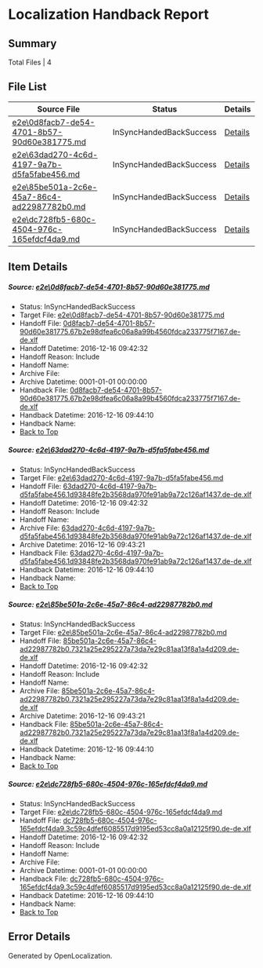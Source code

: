 # <a name='report-top'></a> Localization Handback Report

## Summary
 Total Files | 4

## File List
 Source File | Status | Details 
 ----------- | ------ | ------- 
 [e2e\0d8facb7-de54-4701-8b57-90d60e381775.md](https://github.com/OpenLocalizationTestOrg/ol-test0/blob/492644bac958f8781f9bcc714c83f3ae106357a7/e2e/0d8facb7-de54-4701-8b57-90d60e381775.md) | InSyncHandedBackSuccess | [Details](#ca0b2b7bcddaf192387ff51c15e24545a44c2c2b1)
 [e2e\63dad270-4c6d-4197-9a7b-d5fa5fabe456.md](https://github.com/OpenLocalizationTestOrg/ol-test0/blob/492644bac958f8781f9bcc714c83f3ae106357a7/e2e/63dad270-4c6d-4197-9a7b-d5fa5fabe456.md) | InSyncHandedBackSuccess | [Details](#b85c685c0cce95a1992c080c20249860aa238a326)
 [e2e\85be501a-2c6e-45a7-86c4-ad22987782b0.md](https://github.com/OpenLocalizationTestOrg/ol-test0/blob/492644bac958f8781f9bcc714c83f3ae106357a7/e2e/85be501a-2c6e-45a7-86c4-ad22987782b0.md) | InSyncHandedBackSuccess | [Details](#4b9129000abb470b2051df2f253089c70a67ac4a8)
 [e2e\dc728fb5-680c-4504-976c-165efdcf4da9.md](https://github.com/OpenLocalizationTestOrg/ol-test0/blob/492644bac958f8781f9bcc714c83f3ae106357a7/e2e/dc728fb5-680c-4504-976c-165efdcf4da9.md) | InSyncHandedBackSuccess | [Details](#a4f92ab77e31f8175e09733c55fc18853133da0410)

## Item Details
##### <a name='ca0b2b7bcddaf192387ff51c15e24545a44c2c2b1'></a> Source: [e2e\0d8facb7-de54-4701-8b57-90d60e381775.md](https://github.com/OpenLocalizationTestOrg/ol-test0/blob/492644bac958f8781f9bcc714c83f3ae106357a7/e2e/0d8facb7-de54-4701-8b57-90d60e381775.md)
* Status: InSyncHandedBackSuccess
* Target File: [e2e\0d8facb7-de54-4701-8b57-90d60e381775.md](https://github.com/OpenLocalizationTestOrg/ol-test0-dede/blob/f317723542af7539a97a64f59a88d7b9201e5d9c/e2e/0d8facb7-de54-4701-8b57-90d60e381775.md)
* Handoff File: [0d8facb7-de54-4701-8b57-90d60e381775.67b2e98dfea6c06a8a99b4560fdca233775f7167.de-de.xlf](https://github.com/OpenLocalizationTestOrg/ol-test0-handoff/blob/229596337d569eceb1f5c7fe7f21dd063219f424/ol-handoff/OpenLocalizationTestOrg/ol-test0-dede/xinjiang/ht/0d8facb7-de54-4701-8b57-90d60e381775.67b2e98dfea6c06a8a99b4560fdca233775f7167.de-de.xlf)
* Handoff Datetime: 2016-12-16 09:42:32
* Handoff Reason: Include
* Handoff Name: 
* Archive File: 
* Archive Datetime: 0001-01-01 00:00:00
* Handback File: [0d8facb7-de54-4701-8b57-90d60e381775.67b2e98dfea6c06a8a99b4560fdca233775f7167.de-de.xlf](https://github.com/OpenLocalizationTestOrg/ol-test0-handback/blob/592c25ca2f9a74105e6e6849b208d104927c5cd6/ol-handback/OpenLocalizationTestOrg/ol-test0-dede/xinjiang/ht/0d8facb7-de54-4701-8b57-90d60e381775.67b2e98dfea6c06a8a99b4560fdca233775f7167.de-de.xlf)
* Handback Datetime: 2016-12-16 09:44:10
* Handback Name: 
* [Back to Top](#report-top)

##### <a name='b85c685c0cce95a1992c080c20249860aa238a326'></a> Source: [e2e\63dad270-4c6d-4197-9a7b-d5fa5fabe456.md](https://github.com/OpenLocalizationTestOrg/ol-test0/blob/492644bac958f8781f9bcc714c83f3ae106357a7/e2e/63dad270-4c6d-4197-9a7b-d5fa5fabe456.md)
* Status: InSyncHandedBackSuccess
* Target File: [e2e\63dad270-4c6d-4197-9a7b-d5fa5fabe456.md](https://github.com/OpenLocalizationTestOrg/ol-test0-dede/blob/f317723542af7539a97a64f59a88d7b9201e5d9c/e2e/63dad270-4c6d-4197-9a7b-d5fa5fabe456.md)
* Handoff File: [63dad270-4c6d-4197-9a7b-d5fa5fabe456.1d93848fe2b3568da970fe91ab9a72c126af1437.de-de.xlf](https://github.com/OpenLocalizationTestOrg/ol-test0-handoff/blob/229596337d569eceb1f5c7fe7f21dd063219f424/ol-handoff/OpenLocalizationTestOrg/ol-test0-dede/xinjiang/ht/63dad270-4c6d-4197-9a7b-d5fa5fabe456.1d93848fe2b3568da970fe91ab9a72c126af1437.de-de.xlf)
* Handoff Datetime: 2016-12-16 09:42:32
* Handoff Reason: Include
* Handoff Name: 
* Archive File: [63dad270-4c6d-4197-9a7b-d5fa5fabe456.1d93848fe2b3568da970fe91ab9a72c126af1437.de-de.xlf](https://github.com/OpenLocalizationTestOrg/ol-test0-handoff/blob/b31582fef6032e04812b6d875d722a145a68010a/ol-archive/OpenLocalizationTestOrg/ol-test0-dede/xinjiang/ht/63dad270-4c6d-4197-9a7b-d5fa5fabe456.1d93848fe2b3568da970fe91ab9a72c126af1437.de-de.xlf)
* Archive Datetime: 2016-12-16 09:43:21
* Handback File: [63dad270-4c6d-4197-9a7b-d5fa5fabe456.1d93848fe2b3568da970fe91ab9a72c126af1437.de-de.xlf](https://github.com/OpenLocalizationTestOrg/ol-test0-handback/blob/592c25ca2f9a74105e6e6849b208d104927c5cd6/ol-handback/OpenLocalizationTestOrg/ol-test0-dede/xinjiang/ht/63dad270-4c6d-4197-9a7b-d5fa5fabe456.1d93848fe2b3568da970fe91ab9a72c126af1437.de-de.xlf)
* Handback Datetime: 2016-12-16 09:44:10
* Handback Name: 
* [Back to Top](#report-top)

##### <a name='4b9129000abb470b2051df2f253089c70a67ac4a8'></a> Source: [e2e\85be501a-2c6e-45a7-86c4-ad22987782b0.md](https://github.com/OpenLocalizationTestOrg/ol-test0/blob/492644bac958f8781f9bcc714c83f3ae106357a7/e2e/85be501a-2c6e-45a7-86c4-ad22987782b0.md)
* Status: InSyncHandedBackSuccess
* Target File: [e2e\85be501a-2c6e-45a7-86c4-ad22987782b0.md](https://github.com/OpenLocalizationTestOrg/ol-test0-dede/blob/f317723542af7539a97a64f59a88d7b9201e5d9c/e2e/85be501a-2c6e-45a7-86c4-ad22987782b0.md)
* Handoff File: [85be501a-2c6e-45a7-86c4-ad22987782b0.7321a25e295227a73da7e29c81aa13f8a1a4d209.de-de.xlf](https://github.com/OpenLocalizationTestOrg/ol-test0-handoff/blob/229596337d569eceb1f5c7fe7f21dd063219f424/ol-handoff/OpenLocalizationTestOrg/ol-test0-dede/xinjiang/ht/85be501a-2c6e-45a7-86c4-ad22987782b0.7321a25e295227a73da7e29c81aa13f8a1a4d209.de-de.xlf)
* Handoff Datetime: 2016-12-16 09:42:32
* Handoff Reason: Include
* Handoff Name: 
* Archive File: [85be501a-2c6e-45a7-86c4-ad22987782b0.7321a25e295227a73da7e29c81aa13f8a1a4d209.de-de.xlf](https://github.com/OpenLocalizationTestOrg/ol-test0-handoff/blob/b31582fef6032e04812b6d875d722a145a68010a/ol-archive/OpenLocalizationTestOrg/ol-test0-dede/xinjiang/ht/85be501a-2c6e-45a7-86c4-ad22987782b0.7321a25e295227a73da7e29c81aa13f8a1a4d209.de-de.xlf)
* Archive Datetime: 2016-12-16 09:43:21
* Handback File: [85be501a-2c6e-45a7-86c4-ad22987782b0.7321a25e295227a73da7e29c81aa13f8a1a4d209.de-de.xlf](https://github.com/OpenLocalizationTestOrg/ol-test0-handback/blob/592c25ca2f9a74105e6e6849b208d104927c5cd6/ol-handback/OpenLocalizationTestOrg/ol-test0-dede/xinjiang/ht/85be501a-2c6e-45a7-86c4-ad22987782b0.7321a25e295227a73da7e29c81aa13f8a1a4d209.de-de.xlf)
* Handback Datetime: 2016-12-16 09:44:10
* Handback Name: 
* [Back to Top](#report-top)

##### <a name='a4f92ab77e31f8175e09733c55fc18853133da0410'></a> Source: [e2e\dc728fb5-680c-4504-976c-165efdcf4da9.md](https://github.com/OpenLocalizationTestOrg/ol-test0/blob/492644bac958f8781f9bcc714c83f3ae106357a7/e2e/dc728fb5-680c-4504-976c-165efdcf4da9.md)
* Status: InSyncHandedBackSuccess
* Target File: [e2e\dc728fb5-680c-4504-976c-165efdcf4da9.md](https://github.com/OpenLocalizationTestOrg/ol-test0-dede/blob/f317723542af7539a97a64f59a88d7b9201e5d9c/e2e/dc728fb5-680c-4504-976c-165efdcf4da9.md)
* Handoff File: [dc728fb5-680c-4504-976c-165efdcf4da9.3c59c4dfef6085517d9195ed53cc8a0a12125f90.de-de.xlf](https://github.com/OpenLocalizationTestOrg/ol-test0-handoff/blob/229596337d569eceb1f5c7fe7f21dd063219f424/ol-handoff/OpenLocalizationTestOrg/ol-test0-dede/xinjiang/ht/dc728fb5-680c-4504-976c-165efdcf4da9.3c59c4dfef6085517d9195ed53cc8a0a12125f90.de-de.xlf)
* Handoff Datetime: 2016-12-16 09:42:32
* Handoff Reason: Include
* Handoff Name: 
* Archive File: 
* Archive Datetime: 0001-01-01 00:00:00
* Handback File: [dc728fb5-680c-4504-976c-165efdcf4da9.3c59c4dfef6085517d9195ed53cc8a0a12125f90.de-de.xlf](https://github.com/OpenLocalizationTestOrg/ol-test0-handback/blob/592c25ca2f9a74105e6e6849b208d104927c5cd6/ol-handback/OpenLocalizationTestOrg/ol-test0-dede/xinjiang/ht/dc728fb5-680c-4504-976c-165efdcf4da9.3c59c4dfef6085517d9195ed53cc8a0a12125f90.de-de.xlf)
* Handback Datetime: 2016-12-16 09:44:10
* Handback Name: 
* [Back to Top](#report-top)


## Error Details

Generated by OpenLocalization.
